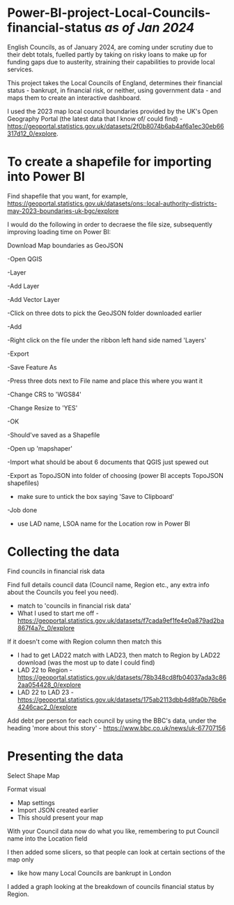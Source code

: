 # Power-BI-project-Local-Councils-financial-status _as of Jan 2024_

English Councils, as of January 2024, are coming under scrutiny due to their debt totals, fuelled partly by taking on risky loans to make up for funding gaps due to austerity, straining their capabilities to provide local services.

This project takes the Local Councils of England, determines their financial status - bankrupt, in financial risk, or neither, using government data - and maps them to create an interactive dashboard.

I used the 2023 map local council boundaries provided by the UK's Open Geography Portal (the latest data that I know of/ could find) - https://geoportal.statistics.gov.uk/datasets/2f0b8074b6ab4af6a1ec30eb66317d12_0/explore.

# To create a shapefile for importing into Power BI
Find shapefile that you want, for example, https://geoportal.statistics.gov.uk/datasets/ons::local-authority-districts-may-2023-boundaries-uk-bgc/explore

I would do the following in order to decraese the file size, subsequently improving loading time on Power BI:

Download Map boundaries as GeoJSON

-Open QGIS

-Layer

-Add Layer

-Add Vector Layer

-Click on three dots to pick the GeoJSON folder downloaded earlier

-Add

-Right click on the file under the ribbon left hand side named 'Layers'

-Export

-Save Feature As

-Press three dots next to File name and place this where you want it

-Change CRS to 'WGS84'

-Change Resize to 'YES'

-OK

-Should've saved as a Shapefile

-Open up 'mapshaper'

-Import what should be about 6 documents that QGIS just spewed out

-Export as TopoJSON into folder of choosing (power BI accepts TopoJSON shapefiles)
- make sure to untick the box saying 'Save to Clipboard'

-Job done
- use LAD name, LSOA name for the Location row in Power BI


# Collecting the data

Find councils in financial risk data

Find full details council data (Council name, Region etc., any extra info about the Councils you feel you need).
- match to 'councils in financial risk data'
- What I used to start me off - https://geoportal.statistics.gov.uk/datasets/f7cada9ef1fe4e0a879ad2ba867f4a7c_0/explore

If it doesn't come with Region column then match this
- I had to get LAD22 match with LAD23, then match to Region by LAD22 download (was the most up to date I could find)
- LAD 22 to Region - https://geoportal.statistics.gov.uk/datasets/78b348cd8fb04037ada3c862aa054428_0/explore
- LAD 22 to LAD 23 - https://geoportal.statistics.gov.uk/datasets/175ab2113dbb4d8fa0b76b6e4246cac2_0/explore

Add debt per person for each council by using the BBC's data, under the heading 'more about this story' - https://www.bbc.co.uk/news/uk-67707156

# Presenting the data

Select Shape Map

Format visual
- Map settings
- Import JSON created earlier
- This should present your map

With your Council data now do what you like, remembering to put Council name into the Location field

I then added some slicers, so that people can look at certain sections of the map only
- like how many Local Councils are bankrupt in London

I added a graph looking at the breakdown of councils financial status by Region.

